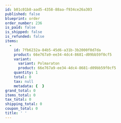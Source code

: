 ```yaml
---
id: b01c01b8-aad5-4358-88aa-f934ce26a303
published: false
blueprint: order
order_number: 236
is_paid: false
is_shipped: false
is_refunded: false
items:
  -
    id: 7fb6232a-84b5-45d6-a31b-3b2000f0d7da
    product: 66e767a9-ee34-4dc4-8681-d09bb59f0cf5
    variant:
      variant: Polmaraton
      product: 66e767a9-ee34-4dc4-8681-d09bb59f0cf5
    quantity: 1
    total: 0
    tax: null
    metadata: {  }
grand_total: 0
items_total: 0
tax_total: 0
shipping_total: 0
coupon_total: 0
title: ' '
---
```

